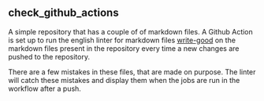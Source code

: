 ## check_github_actions

A simple repository that has a couple of of markdown files. 
A Github Action is set up to run the english linter for markdown files [write-good](https://github.com/btford/write-good) on the markdown files present in the repository every time a new changes are pushed to the repository. 

There are a few mistakes in these files, that are made on purpose. 
The linter will catch these mistakes and display them when the jobs
are run in the workflow after a push. 
